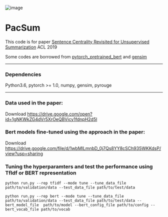 ![image](http://www.plantuml.com/plantuml/proxy?src=https://github.com/Ayenem/PacSum/blob/master/PlantUML_Class_Diagram.txt)

# PacSum

This code is for paper [Sentence Centrality Revisited for Unsupervised Summarization](https://arxiv.org/pdf/1906.03508.pdf) ACL 2019

Some codes are borrowed from [pytorch_pretrained_bert](https://github.com/huggingface/pytorch-transformers) and [gensim](https://github.com/RaRe-Technologies/gensim)


-------
### Dependencies
  Python3.6, pytorch >= 1.0, numpy, gensim, pyrouge


-------
### Data used in the paper:

Download https://drive.google.com/open?id=1gNKWkZG4dVr5XrOeQBVicy1fdnpH2d5l

### Bert models fine-tuned using the approach in the paper:

Download https://drive.google.com/file/d/1wbMlLmnbD_0j7Qs8YY8cSCh935WKKdsP/view?usp=sharing


### Tuning the hyperparamters and test the performance using TfIdf or BERT representation
```
python run.py --rep tfidf --mode tune --tune_data_file path/to/validation/data --test_data_file path/to/test/data
```
```
python run.py --rep bert --mode tune --tune_data_file path/to/validation/data --test_data_file path/to/test/data --bert_model_file  path/to/model --bert_config_file path/to/config --bert_vocab_file path/to/vocab
```
